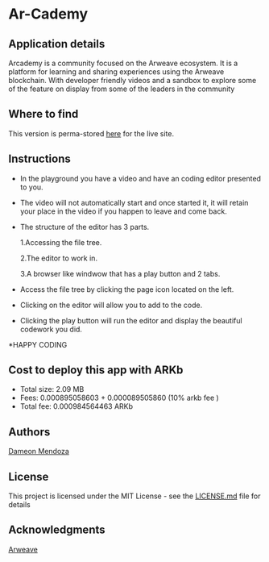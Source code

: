 # Ar-Cademy

## Application details

  Arcademy is a community focused on the Arweave ecosystem. It is a platform for learning and sharing experiences using the Arweave blockchain. With developer friendly videos and a sandbox to explore some of the feature on display from some of the leaders in the community

## Where to find

  This version is perma-stored  [here](https://arweave.net/wuwzaN0iHCeNbp-JVgO2XYix7kuFj7JlC74grt6NOHE) for the live site.  

## Instructions

  - In the playground you have a video and have an coding editor presented to you.

  - The video will not automatically start and once started it, it will retain your place in the video if you happen to
    leave and come back.

  - The structure of the editor has 3 parts.

     1.Accessing the file tree.

     2.The editor to work in. 

     3.A browser like windwow that has a play button and 2 tabs. 

  - Access the file tree by clicking the page icon located on the left. 

  - Clicking on the editor will allow you to add to the code.

  - Clicking the play button will run the editor and display the beautiful codework you did. 

  *HAPPY CODING

## Cost to deploy this app with ARKb
  - Total size: 2.09 MB
  - Fees: 0.000895058603 + 0.000089505860 (10% arkb fee )
  - Total fee: 0.000984564463 ARKb

## Authors

[Dameon Mendoza](https://github.com/Dameon1)

## License

This project is licensed under the MIT License - see the [LICENSE.md](LICENSE.md) file for details

## Acknowledgments

[Arweave](https://www.arweave.org/)
